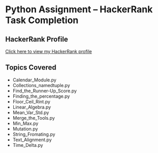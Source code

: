 # Python Assignment – HackerRank Task Completion

## HackerRank Profile
[Click here to view my HackerRank profile](https://www.hackerrank.com/profile/divakar_c1)

## Topics Covered
- Calendar_Module.py
- Collections_namedtuple.py
- Find_the_Runner-Up_Score.py
- Finding_the_percentage.py
- Floor_Ceil_Rint.py
- Linear_Algebra.py
- Mean_Var_Std.py
- Merge_the_Tools.py
- Min_Max.py
- Mutation.py
- String_Fromating.py
- Text_Alignment.py
- Time_Delta.py
